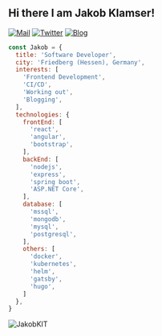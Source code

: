 <h2> Hi there I am Jakob Klamser! </h2>

[![Mail](https://img.shields.io/badge/Mail-mail@jakobklamser.net-red)](mailto:mail@jakobklamser.net)
[![Twitter](https://img.shields.io/badge/Twitter-JakobKIT-blue)](https://twitter.com/JakobKIT)
[![Blog](https://img.shields.io/badge/Blog-klamser.dev-brightgreen)](https://klamser.dev)

```javascript
const Jakob = {
  title: 'Software Developer',
  city: 'Friedberg (Hessen), Germany',
  interests: [
    'Frontend Development',
    'CI/CD',
    'Working out',
    'Blogging',
  ],
  technologies: {
    frontEnd: [
      'react',
      'angular',
      'bootstrap',
    ],
    backEnd: [
      'nodejs',
      'express',
      'spring boot',
      'ASP.NET Core',
    ],
    database: [
      'mssql',
      'mongodb',
      'mysql',
      'postgresql',
    ],
    others: [
      'docker',
      'kubernetes',
      'helm',
      'gatsby',
      'hugo',
    ]
  },
}
```
<p align="left">
  <img src="https://github-readme-stats.vercel.app/api?username=JakobKIT&show_icons=true" alt="JakobKIT" /> 
</p>
